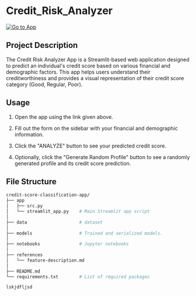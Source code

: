 # Credit_Risk_Analyzer

<div>
  
  <a href="">[![Go to App](https://static.streamlit.io/badges/streamlit_badge_black_white.svg)](https://creditriskanalyzer-sapf6khmekgqcydmmdnrkk.streamlit.app/)</a>    

</div>

## Project Description

The Credit Risk Analyzer App is a Streamlit-based web application designed to predict an individual's credit score based on various financial and demographic factors. This app helps users understand their creditworthiness and provides a visual representation of their credit score category (Good, Regular, Poor).


## Usage

1. Open the app using the link given above.

2. Fill out the form on the sidebar with your financial and demographic information.

3. Click the "ANALYZE" button to see your predicted credit score.

4. Optionally, click the "Generate Random Profile" button to see a randomly generated profile and its credit score prediction.

## File Structure

```bash
credit-score-classification-app/      
├── app 
│   ├── src.py         
│   └── streamlit_app.py    # Main Streamlit app script
│ 
├── data                    # dataset
│   
├── models                  # Trained and serialized models.
│
├── notebooks               # Jupyter notebooks
│
├── references              
│   └── feature-description.md
│ 
├── README.md  
└── requirements.txt        # List of required packages
```

`
lskjdfljsd
`